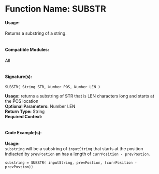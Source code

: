 # Function Name: SUBSTR

#### Usage:
Returns a substring of a string.
<br><br>

#### Compatible Modules:
All
<br><br>

#### Signature(s):

```
SUBSTR( String STR, Number POS, Number LEN )
```
**Usage:** returns a substring of STR that is LEN characters long and starts at the POS location<br>
**Optional Parameters:** Number LEN<br>
**Return Type:** String<br>
**Required Context:**<br>
<br>


#### Code Example(s):
**Usage:**<br>
`substring` will be a substring of `inputString` that starts at the position indiacted by `prevPostion` an has a length of `currPosition - prevPostion`.

```
substring = SUBSTR( inputString, prevPostion, (currPosition - prevPostion))
```